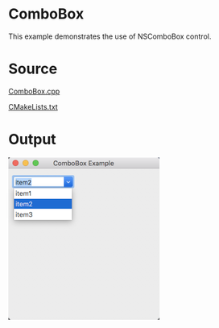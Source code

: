 # ComboBox

This example demonstrates the use of NSComboBox control.

# Source

[ComboBox.cpp](./ComboBox.cpp)

[CMakeLists.txt](./CMakeLists.txt)

# Output

![GitHub Logo](../../docs/Pictures/ComboBox.png)
